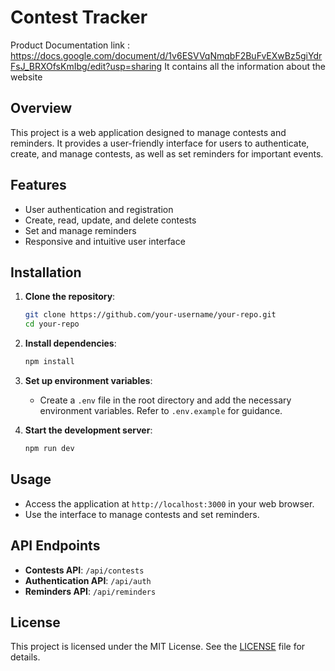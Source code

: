  # Contest Tracker
 Product Documentation link : https://docs.google.com/document/d/1v6ESVVqNmqbF2BuFvEXwBz5giYdrFsJ_BRXOfsKmIbg/edit?usp=sharing
 It contains all the information about the website
 
## Overview

This project is a web application designed to manage contests and reminders. It provides a user-friendly interface for users to authenticate, create, and manage contests, as well as set reminders for important events.

## Features

- User authentication and registration
- Create, read, update, and delete contests
- Set and manage reminders
- Responsive and intuitive user interface

## Installation

1. **Clone the repository**:
   ```bash
   git clone https://github.com/your-username/your-repo.git
   cd your-repo
   ```

2. **Install dependencies**:
   ```bash
   npm install
   ```

3. **Set up environment variables**:
   - Create a `.env` file in the root directory and add the necessary environment variables. Refer to `.env.example` for guidance.

4. **Start the development server**:
   ```bash
   npm run dev
   ```

## Usage

- Access the application at `http://localhost:3000` in your web browser.
- Use the interface to manage contests and set reminders.

## API Endpoints

- **Contests API**: `/api/contests`
- **Authentication API**: `/api/auth`
- **Reminders API**: `/api/reminders`

## License

This project is licensed under the MIT License. See the [LICENSE](LICENSE) file for details.
   
  
